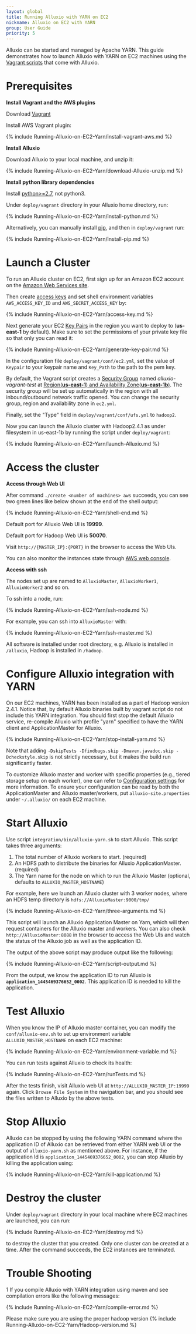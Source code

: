 ```yaml
---
layout: global
title: Running Alluxio with YARN on EC2
nickname: Alluxio on EC2 with YARN
group: User Guide
priority: 5
---
```


Alluxio can be started and managed by Apache YARN. This guide demonstrates how to launch Alluxio
with YARN on EC2 machines using the
[Vagrant scripts](https://github.com/alluxio/alluxio/tree/master/deploy/vagrant) that come with
Alluxio.

# Prerequisites

**Install Vagrant and the AWS plugins**

Download [Vagrant](https://www.vagrantup.com/downloads.html)

Install AWS Vagrant plugin:

{% include Running-Alluxio-on-EC2-Yarn/install-vagrant-aws.md %}

**Install Alluxio**

Download Alluxio to your local machine, and unzip it:

{% include Running-Alluxio-on-EC2-Yarn/download-Alluxio-unzip.md %}

**Install python library dependencies**

Install [python>=2.7](https://www.python.org/), not python3.

Under `deploy/vagrant` directory in your Alluxio home directory, run:

{% include Running-Alluxio-on-EC2-Yarn/install-python.md %}

Alternatively, you can manually install [pip](https://pip.pypa.io/en/latest/installing/), and then
in `deploy/vagrant` run:

{% include Running-Alluxio-on-EC2-Yarn/install-pip.md %}

# Launch a Cluster

To run an Alluxio cluster on EC2, first sign up for an Amazon EC2 account
on the [Amazon Web Services site](http://aws.amazon.com/).

Then create [access keys](https://aws.amazon.com/developers/access-keys/) and set shell environment
variables `AWS_ACCESS_KEY_ID` and `AWS_SECRET_ACCESS_KEY` by:

{% include Running-Alluxio-on-EC2-Yarn/access-key.md %}

Next generate your EC2
[Key Pairs](http://docs.aws.amazon.com/AWSEC2/latest/UserGuide/ec2-key-pairs.html) in the region
you want to deploy to (**us-east-1** by default). Make sure to set the permissions of your private
key file so that only you can read it:

{% include Running-Alluxio-on-EC2-Yarn/generate-key-pair.md %}

In the configuration file `deploy/vagrant/conf/ec2.yml`, set the value of `Keypair` to your keypair
name and `Key_Path` to the path to the pem key.

By default, the Vagrant script creates a
[Security Group](http://docs.aws.amazon.com/AWSEC2/latest/UserGuide/using-network-security.html)
named *alluxio-vagrant-test* at
[Region(**us-east-1**) and Availability Zone(**us-east-1b**)](http://docs.aws.amazon.com/AWSEC2/latest/UserGuide/using-regions-availability-zones.html).
The security group will be set up automatically in the region with all inbound/outbound network
traffic opened. You can change the security group, region and availability zone in `ec2.yml`.

Finally, set the "Type" field in `deploy/vagrant/conf/ufs.yml` to `hadoop2`.

Now you can launch the Alluxio cluster with Hadoop2.4.1 as under filesystem in us-east-1b by running
the script under `deploy/vagrant`:

{% include Running-Alluxio-on-EC2-Yarn/launch-Alluxio.md %}

# Access the cluster

**Access through Web UI**

After command `./create <number of machines> aws` succeeds, you can see two green lines like below
shown at the end of the shell output:

{% include Running-Alluxio-on-EC2-Yarn/shell-end.md %}

Default port for Alluxio Web UI is **19999**.

Default port for Hadoop Web UI is **50070**.

Visit `http://{MASTER_IP}:{PORT}` in the browser to access the Web UIs.

You can also monitor the instances state through
[AWS web console](https://console.aws.amazon.com/console/home?region=us-east-1).

**Access with ssh**

The nodes set up are named to `AlluxioMaster`, `AlluxioWorker1`, `AlluxioWorker2` and so on.

To ssh into a node, run:

{% include Running-Alluxio-on-EC2-Yarn/ssh-node.md %}

For example, you can ssh into `AlluxioMaster` with:

{% include Running-Alluxio-on-EC2-Yarn/ssh-master.md %}

All software is installed under root directory, e.g. Alluxio is installed in `/alluxio`, Hadoop is
installed in `/hadoop`.

# Configure Alluxio integration with YARN

On our EC2 machines, YARN has been installed as a part of Hadoop version 2.4.1. Notice that, by
default Alluxio binaries
built by vagrant script do not include this YARN integration. You should first stop the default
Alluxio service, re-compile Alluxio with profile "yarn" specified to have the YARN client and
ApplicationMaster for Alluxio.

{% include Running-Alluxio-on-EC2-Yarn/stop-install-yarn.md %}

Note that adding `-DskipTests -Dfindbugs.skip -Dmaven.javadoc.skip -Dcheckstyle.skip` is not strictly necessary,
but it makes the build run significantly faster.

To customize Alluxio master and worker with specific properties (e.g., tiered storage setup on each
worker), one can refer to [Configuration settings](Configuration-Settings.html) for more
information. To ensure your configuration can be read by both the ApplicationMaster and Alluxio
master/workers, put `alluxio-site.properties` under `~/.alluxio/` on each EC2 machine.

# Start Alluxio

Use script `integration/bin/alluxio-yarn.sh` to start Alluxio. This script takes three arguments:

1. The total number of Alluxio workers to start. (required)
2. An HDFS path to distribute the binaries for Alluxio ApplicationMaster. (required)
3. The Yarn name for the node on which to run the Alluxio Master (optional, defaults to `ALLUXIO_MASTER_HOSTNAME`)

For example, here we launch an Alluxio cluster with 3 worker nodes, where an HDFS temp directory is
`hdfs://AlluxioMaster:9000/tmp/`

{% include Running-Alluxio-on-EC2-Yarn/three-arguments.md %}

This script will launch an Alluxio Application Master on Yarn, which will then request containers for the Alluxio master and workers. You can also check `http://AlluxioMaster:8088` in the browser to
access the Web UIs and watch the status of the Alluxio job as well as the application ID.

The output of the above script may produce output like the following:

{% include Running-Alluxio-on-EC2-Yarn/script-output.md %}

From the output, we know the application ID to run Alluxio is
**`application_1445469376652_0002`**. This application ID is needed to kill the application.


# Test Alluxio

When you know the IP of Alluxio master container, you can modify the `conf/alluxio-env.sh` to set
 up environment variable `ALLUXIO_MASTER_HOSTNAME` on each EC2 machine:

{% include Running-Alluxio-on-EC2-Yarn/environment-variable.md %}

You can run tests against Alluxio to check its health:

{% include Running-Alluxio-on-EC2-Yarn/runTests.md %}

After the tests finish, visit Alluxio web UI at `http://ALLUXIO_MASTER_IP:19999` again. Click
`Browse File System` in the navigation bar, and you should see the files written to Alluxio by the above
tests.


# Stop Alluxio

Alluxio can be stopped by using the following YARN command where the application ID of Alluxio can
be retrieved from either YARN web UI or the output of `alluxio-yarn.sh` as mentioned above. For
instance, if the application Id is `application_1445469376652_0002`, you can stop Alluxio by killing
the application using:

{% include Running-Alluxio-on-EC2-Yarn/kill-application.md %}

# Destroy the cluster

Under `deploy/vagrant` directory in your local machine where EC2 machines are launched, you can run:

{% include Running-Alluxio-on-EC2-Yarn/destroy.md %}

to destroy the cluster that you created. Only one cluster can be created at a time. After the
command succeeds, the EC2 instances are terminated.

# Trouble Shooting

1 If you compile Alluxio with YARN integration using maven and see compilation errors like the
following messages:

{% include Running-Alluxio-on-EC2-Yarn/compile-error.md %}

Please make sure you are using the proper hadoop version
{% include Running-Alluxio-on-EC2-Yarn/Hadoop-version.md %}
